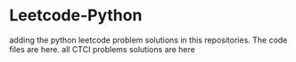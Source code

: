 # Leetcode-Python
adding the python leetcode problem solutions in this repositories. 
The code files are here.
all CTCI problems solutions are here




















































































































































































































































































































































































































































































































































































































































































































































































































































































































































































































































































































































































































































































































































